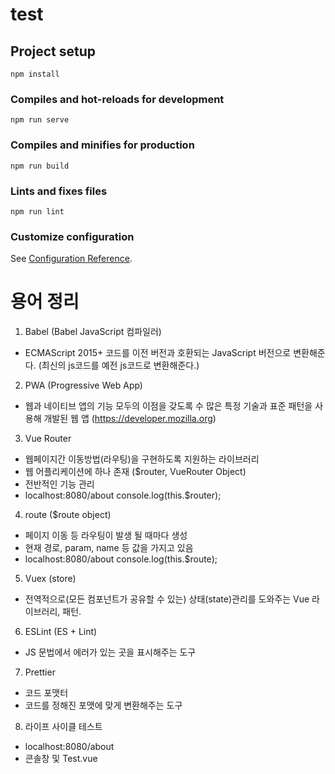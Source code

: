 # test

## Project setup
```
npm install
```

### Compiles and hot-reloads for development
```
npm run serve
```

### Compiles and minifies for production
```
npm run build
```

### Lints and fixes files
```
npm run lint
```

### Customize configuration
See [Configuration Reference](https://cli.vuejs.org/config/).


# 용어 정리
1. Babel (Babel JavaScript 컴파일러)
- ECMAScript 2015+ 코드를 이전 버전과 호환되는 JavaScript 버전으로 변환해준다.
(최신의 js코드를 예전 js코드로 변환해준다.)

2. PWA (Progressive Web App)
- 웹과 네이티브 앱의 기능 모두의 이점을 갖도록 수 많은 특정 기술과 표준 패턴을 사용해 개발된 웹 앱 (https://developer.mozilla.org)

3. Vue Router 
- 웹페이지간 이동방법(라우팅)을 구현하도록 지원하는 라이브러리
- 웹 어플리케이션에 하나 존재 ($router, VueRouter Object)
- 전반적인 기능 관리
- localhost:8080/about console.log(this.$router);

4. route ($route object)
- 페이지 이동 등 라우팅이 발생 될 때마다 생성
- 현재 경로, param, name 등 값을 가지고 있음
- localhost:8080/about console.log(this.$route);

5. Vuex (store)
- 전역적으로(모든 컴포넌트가 공유할 수 있는) 상태(state)관리를 도와주는 Vue 라이브러리, 패턴.

6. ESLint (ES + Lint)
- JS 문법에서 에러가 있는 곳을 표시해주는 도구

7. Prettier
- 코드 포맷터
- 코드를 정해진 포맷에 맞게 변환해주는 도구

8. 라이프 사이클 테스트
- localhost:8080/about 
- 콘솔창 및 Test.vue
